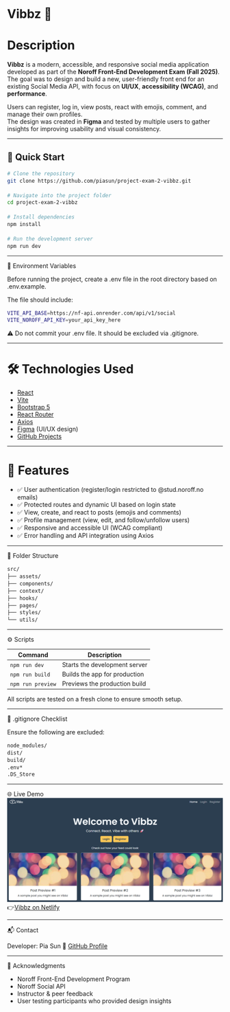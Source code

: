# Vibbz 🎉

# Description

**Vibbz** is a modern, accessible, and responsive social media application developed as part of the **Noroff Front-End Development Exam (Fall 2025)**.  
The goal was to design and build a new, user-friendly front end for an existing Social Media API, with focus on **UI/UX**, **accessibility (WCAG)**, and **performance**.

Users can register, log in, view posts, react with emojis, comment, and manage their own profiles.  
The design was created in **Figma** and tested by multiple users to gather insights for improving usability and visual consistency.

---

## 🚀 Quick Start

```bash
# Clone the repository
git clone https://github.com/piasun/project-exam-2-vibbz.git

# Navigate into the project folder
cd project-exam-2-vibbz

# Install dependencies
npm install

# Run the development server
npm run dev

```

---

🔧 Environment Variables

Before running the project, create a .env file in the root directory based on .env.example.

The file should include:

```bash
VITE_API_BASE=https://nf-api.onrender.com/api/v1/social
VITE_NOROFF_API_KEY=your_api_key_here
```

⚠️ Do not commit your .env file. It should be excluded via .gitignore.

---

# 🛠️ Technologies Used

- [React](https://reactjs.org/)
- [Vite](https://vitejs.dev/)
- [Bootstrap 5](https://getbootstrap.com/)
- [React Router](https://reactrouter.com/)
- [Axios](https://axios-http.com/)
- [Figma](https://www.figma.com/) (UI/UX design)
- [GitHub Projects](https://github.com/features/project-management)

---

# 🚀 Features

- ✅ User authentication (register/login restricted to @stud.noroff.no emails)
- ✅ Protected routes and dynamic UI based on login state
- ✅ View, create, and react to posts (emojis and comments)
- ✅ Profile management (view, edit, and follow/unfollow users)
- ✅ Responsive and accessible UI (WCAG compliant)
- ✅ Error handling and API integration using Axios

---

🧱 Folder Structure

```bash
src/
├── assets/
├── components/
├── context/
├── hooks/
├── pages/
├── styles/
└── utils/
```

---

⚙️ Scripts

| Command           | Description                   |
| ----------------- | ----------------------------- |
| `npm run dev`     | Starts the development server |
| `npm run build`   | Builds the app for production |
| `npm run preview` | Previews the production build |

All scripts are tested on a fresh clone to ensure smooth setup.

---

🧹 .gitignore Checklist

Ensure the following are excluded:

```bash
node_modules/
dist/
build/
.env*
.DS_Store
```

---

🌐 Live Demo
[![Se Vibbz Demo](src/assets/frontpage_Vibbz.png)](https://vibbz.netlify.app/)
👉[Vibbz on Netlify](https://vibbz.netlify.app/)

---

📬 Contact

Developer: Pia Sun
📧 [GitHub Profile](https://github.com/piasun)

---

🙏 Acknowledgments

- Noroff Front-End Development Program
- Noroff Social API
- Instructor & peer feedback
- User testing participants who provided design insights
